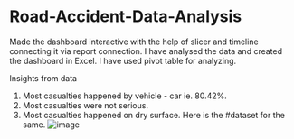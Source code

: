 # Road-Accident-Data-Analysis
Made the dashboard interactive with the help of slicer and timeline connecting it via report connection.
I have analysed the data and created the dashboard in Excel.
I have used pivot table for analyzing.

Insights from data
1. Most casualties happened by vehicle - car ie. 80.42%.
2. Most casualties were not serious.
3. Most casualties happened on dry surface.
Here is the #dataset for the same.
![image](https://github.com/sumidhakp123/Road-Accident-Data-Analysis/assets/69155879/301dbf27-ba9b-42b5-b041-672c99d5a959)
